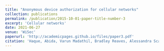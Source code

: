 ```yaml
---
title: "Anonymous device authorization for cellular networks"
collection: publications
permalink: /publication/2015-10-01-paper-title-number-3
excerpt: 'Cellular networks'
date: 2021-06-27
venue: 'WiSec'
paperurl: 'http://academicpages.github.io/files/paper3.pdf'
citation: 'Haque, Abida, Varun Madathil, Bradley Reaves, Alessandra Scafuro. &quot; Anonymous device authorization for cellular networks. &quot; Proceedings of the 14th ACM Conference on Security and Privacy in Wireless and Mobile Networks. 2021.'
---
```

